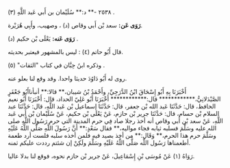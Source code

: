 ٢٥٣٨ -** د:** سُلَيْمان بن أَبي عَبد اللَّهِ (٣) .

**رَوَى عَن:** سعد بْن أَبي وقاص (د) ، وصهيب، وأَبِي هُرَيْرة.

**رَوَى عَنه:** يَعْلَى بْن حكيم (د) .

قال أَبُو حاتم (٤) : ليس بالمشهور فيعتبر بحديثه.

وذكره ابنُ حِبَّان في كتاب "الثقات" (٥) .

روى له أَبُو دَاوُدَ حديثا واحدا. وقد وقع لنا بعلو عنه.

أَخْبَرَنَا بِهِ أَبُو إِسْحَاقَ ابْنُ الدَّرَجِيِّ، وأَحْمَدُ بْنُ شيبان،** قالا:** أنبأناأَبُو جَعْفَرٍ الصَّيْدَلانِيُّ،************ قال:************ أَخْبَرَنَا أَبُو عَلِيّ الحداد، قال: أَخْبَرَنَا أَبُو نعيم الحافظ، قال: حَدَّثَنَا عَبد الله بْن جعفر، قال: حَدَّثَنَا إسماعيل بْن عَبد اللَّهِ، قال: حَدَّثَنَا عبد السلام بْن حسام، قال: حَدَّثَنَا جرير بْن حازم، عَنْ يَعْلَى بْن حكيم، عَنْ سُلَيْمان بْن أَبي عَبد اللَّهِ، عَنْ سعد بْن أَبي وقاص أنه أخذ رجلا صاد فِي حرم المدينة التي حرم رَسُول اللَّهِ صلى الله عليه وسَلَّمَ فسلبه ثيابه فجاء مواليه،** فقال سَعْدٍ:** أَنَّ رَسُولَ اللَّهِ صَلَّى اللَّهُ عَلَيْهِ وسَلَّمَ حرم هذا الحرم،** وَقَال:** من أخذ بصيد فيه فلمن أخذه سلبه فلست أرد طعمة أطعمناها رَسُول اللَّه صَلَّى اللَّهُ عَلَيْهِ وسَلَّمَ ولَكِنْ إن شئتم رددت عليكم ثمنه.

رَوَاهُ (١) عَنْ مُوسَى بْنِ إِسْمَاعِيلَ، عَنْ جرير بْن حازم نحوه، فوقع لنا بدلا عاليا.